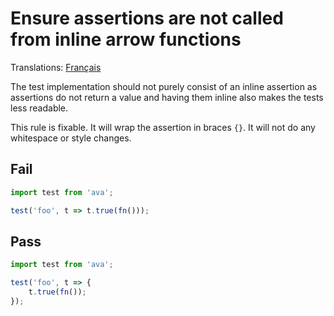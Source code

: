 # Ensure assertions are not called from inline arrow functions

Translations: [Français](https://github.com/avajs/ava-docs/blob/master/fr_FR/related/eslint-plugin-ava/docs/rules/no-inline-assertions.md)

The test implementation should not purely consist of an inline assertion as assertions do not return a value and having them inline also makes the tests less readable.

This rule is fixable. It will wrap the assertion in braces `{}`. It will not do any whitespace or style changes.


## Fail

```js
import test from 'ava';

test('foo', t => t.true(fn()));
```


## Pass

```js
import test from 'ava';

test('foo', t => {
	t.true(fn());
});
```

